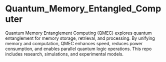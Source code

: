 # Quantum_Memory_Entangled_Computer
Quantum Memory Entanglement Computing (QMEC) explores quantum entanglement for memory storage, retrieval, and processing. By unifying memory and computation, QMEC enhances speed, reduces power consumption, and enables parallel quantum logic operations. This repo includes research, simulations, and experimental models. 
